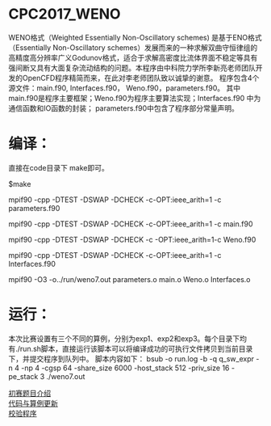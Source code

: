 # CPC2017_WENO
WENO格式（Weighted Essentially Non-Oscillatory schemes) 是基于ENO格式（Essentially Non-Oscillatory schemes）发展而来的一种求解双曲守恒律组的高精度高分辨率广义Godunov格式，适合于求解高密度比流体界面不稳定等具有强间断又具有大面复杂流动结构的问题。本程序由中科院力学所李新亮老师团队开发的OpenCFD程序精简而来，在此对李老师团队致以诚挚的谢意。 程序包含4个源文件：main.f90, Interfaces.f90， Weno.f90，parameters.f90。 其中main.f90是程序主要框架；Weno.f90为程序主要算法实现；Interfaces.f90 中为通信函数和IO函数的封装； parameters.f90中包含了程序部分常量声明。
# 编译：
直接在code目录下 make即可。  

$make  

mpif90  -cpp -DTEST -DSWAP -DCHECK -c-OPT:ieee_arith=1 -c parameters.f90  

mpif90  -cpp -DTEST -DSWAP -DCHECK -c-OPT:ieee_arith=1 -c main.f90  

mpif90  -cpp -DTEST -DSWAP -DCHECK -c -OPT:ieee_arith=1-c Weno.f90  

mpif90  -cpp -DTEST -DSWAP -DCHECK -c-OPT:ieee_arith=1 -c Interfaces.f90  

mpif90  -O3  -o../run/weno7.out parameters.o main.o Weno.o Interfaces.o  

# 运行：
本次比赛设置有三个不同的算例，分别为exp1、exp2和exp3。每个目录下均有./run.sh脚本，直接运行该脚本可以将编译成功的可执行文件拷贝到当前目录下，并提交程序到队列中。
脚本内容如下：
bsub -o run.log -b -q  q_sw_expr -n 4 -np 4 -cgsp 64 -share_size 6000 -host_stack 512 -priv_size 16  -pe_stack 3 ./weno7.out

[初赛题目介绍](http://mp.weixin.qq.com/s?__biz=MzU5MzAzMDM4Nw==&mid=2247483709&idx=1&sn=7dd0492250bc02a821fed738b57bc6e5&chksm=fe17fca1c96075b7e922923e0248db0d57dfcad4225104f8b5e3ff5afd9c6fc66f6097e50a99&mpshare=1&scene=23&srcid=0801ObC74KgWYwVL9cSF1dPe#rd)  
[代码与算例更新](http://mp.weixin.qq.com/s?__biz=MzU5MzAzMDM4Nw==&mid=2247483713&idx=1&sn=4a6b31d0ce994b8f46d2e207fca72264&chksm=fe17fcddc96075cb3970d75aa10531cb504b6f9e168dd7dda75531fbf45ef593ca9909ff0a2b&mpshare=1&scene=23&srcid=0801Y2rKyLftFrIExibMvE9t#rd)  
[校验程序](http://mp.weixin.qq.com/s?__biz=MzU5MzAzMDM4Nw==&mid=2247483713&idx=2&sn=a6bace7ea0d3af5e4ad151b8f15beb53&chksm=fe17fcddc96075cbddc7f7f3b2ad89a5e2cb26484a38166438ccd7e81a254c0072bc87080b60&mpshare=1&scene=23&srcid=0801FRRBDV29vKNDQ5lOt99G#rd)  
